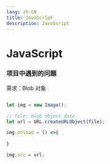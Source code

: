 ```yaml
---
lang: zh-CN
title: JavaScript
description: JavaScript
---
```


# JavaScript

### 项目中遇到的问题

需求：Blob 对象

```javascript

let img = new Image();

// file: blob object data
let url = URL.createURLObject(file);

img.onload = () =>{
    
}

img.src = url;




```

